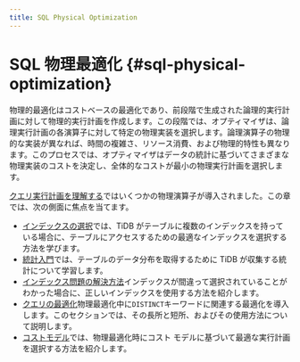```yaml
---
title: SQL Physical Optimization
---
```


# SQL 物理最適化 {#sql-physical-optimization}

物理的最適化はコストベースの最適化であり、前段階で生成された論理的実行計画に対して物理的実行計画を作成します。この段階では、オプティマイザは、論理実行計画の各演算子に対して特定の物理実装を選択します。論理演算子の物理的な実装が異なれば、時間の複雑さ、リソース消費、および物理的特性も異なります。このプロセスでは、オプティマイザはデータの統計に基づいてさまざまな物理実装のコストを決定し、全体的なコストが最小の物理実行計画を選択します。

[クエリ実行計画を理解する](/explain-overview.md)ではいくつかの物理演算子が導入されました。この章では、次の側面に焦点を当てます。

-   [インデックスの選択](/choose-index.md)では、TiDB がテーブルに複数のインデックスを持っている場合に、テーブルにアクセスするための最適なインデックスを選択する方法を学びます。
-   [統計入門](/statistics.md)では、テーブルのデータ分布を取得するために TiDB が収集する統計について学習します。
-   [インデックス問題の解決方法](/wrong-index-solution.md)インデックスが間違って選択されていることがわかった場合に、正しいインデックスを使用する方法を紹介します。
-   [クエリの最適化](/agg-distinct-optimization.md)物理最適化中に`DISTINCT`キーワードに関連する最適化を導入します。このセクションでは、その長所と短所、およびその使用方法について説明します。
-   [コストモデル](/cost-model.md)では、物理最適化時にコスト モデルに基づいて最適な実行計画を選択する方法を紹介します。
